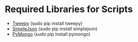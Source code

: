 # Required Libraries for Scripts

* [Tweepy](https://pypi.python.org/pypi/tweepy/3.5.0) (sudo pip install tweepy)
* [SimpleJson](https://pypi.python.org/pypi/simplejson/) (sudo pip install simplejson)
* [PyMongo](https://api.mongodb.org/python/current/) (sudo pip install pymongo)
